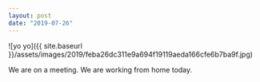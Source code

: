 ```yaml
---
layout: post
date: "2019-07-26"
---
```


![yo yo]({{ site.baseurl }}/assets/images/2019/feba26dc311e9a694f19119aeda166cfe6b7ba9f.jpg)

We are on a meeting. We are working from home today.
